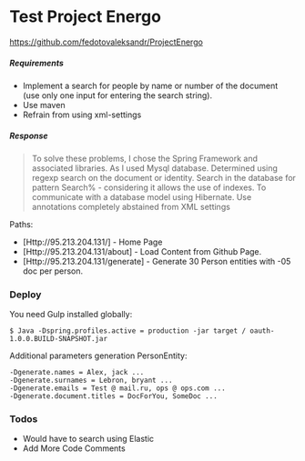 # Test Project Energo
https://github.com/fedotovaleksandr/ProjectEnergo
##### Requirements

- Implement a search for people by name or number of the document (use only one input for entering the search string).
- Use maven
- Refrain from using xml-settings

##### Response


> To solve these problems, I chose the Spring Framework and associated libraries.
> As I used Mysql database.
> Determined using regexp search on the document or identity.
> Search in the database for pattern Search% - considering it allows the use of indexes.
> To communicate with a database model using Hibernate.
> Use annotations completely abstained from XML settings



Paths:

* [Http://95.213.204.131/] - Home Page
* [Http://95.213.204.131/about] - Load Content from Github Page.
* [Http://95.213.204.131/generate] - Generate 30 Person entities with -05 doc per person.



### Deploy

You need Gulp installed globally:

```Sh
$ Java -Dspring.profiles.active = production -jar target / oauth-1.0.0.BUILD-SNAPSHOT.jar
```
Additional parameters generation PersonEntity:
```Sh
-Dgenerate.names = Alex, jack ...
-Dgenerate.surnames = Lebron, bryant ...
-Dgenerate.emails = Test @ mail.ru, ops @ ops.com ...
-Dgenerate.document.titles = DocForYou, SomeDoc ...
```

### Todos

* Would have to search using Elastic
* Add More Code Comments


